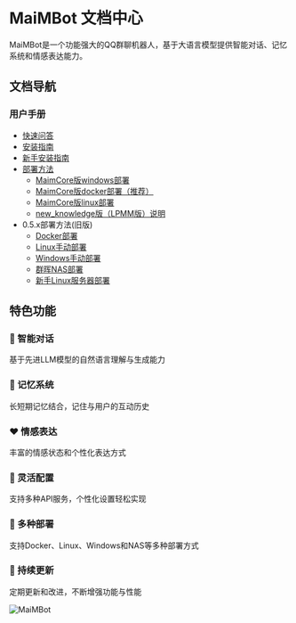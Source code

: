 # MaiMBot 文档中心

MaiMBot是一个功能强大的QQ群聊机器人，基于大语言模型提供智能对话、记忆系统和情感表达能力。

## 文档导航

### 用户手册

- [快速问答](/manual/usage/fast_q_a)
- [安装指南](/manual/installation/installation_standard)
- [新手安装指南](/manual/installation/installation_cute)
- [部署方法](/manual/deployment/)
  - [MaimCore版windows部署](/manual/deployment/mmc_deploy)
  - [MaimCore版docker部署（推荐）](/manual/deployment/docker_deploy_mmc.md)
  - [MaimCore版linux部署](/manual/deployment/mmc_deploy_linux.md)
  - [new_knowledge版（LPMM版）说明](/manual/deployment/LPMM)
- 0.5.x部署方法(旧版)
  - [Docker部署](/manual/deployment/docker_deploy)
  - [Linux手动部署](/manual/deployment/manual_deploy_linux)
  - [Windows手动部署](/manual/deployment/manual_deploy_windows)
  - [群晖NAS部署](/manual/deployment/synology_deploy)
  - [新手Linux服务器部署](/manual/deployment/linux_deploy_guide_for_beginners)
<!-- ### 开发文档

- [API参考](/develop/api/)
- [开发指南](/develop/guide/ai-instruction)
- [项目结构](/develop/structure/file_structure) -->

## 特色功能

<div class="features">
  <div class="feature">
    <h3>🧠 智能对话</h3>
    <p>基于先进LLM模型的自然语言理解与生成能力</p>
  </div>
  <div class="feature">
    <h3>💾 记忆系统</h3>
    <p>长短期记忆结合，记住与用户的互动历史</p>
  </div>
  <div class="feature">
    <h3>❤️ 情感表达</h3>
    <p>丰富的情感状态和个性化表达方式</p>
  </div>
  <div class="feature">
    <h3>🔧 灵活配置</h3>
    <p>支持多种API服务，个性化设置轻松实现</p>
  </div>
  <div class="feature">
    <h3>🚢 多种部署</h3>
    <p>支持Docker、Linux、Windows和NAS等多种部署方式</p>
  </div>
  <div class="feature">
    <h3>🔄 持续更新</h3>
    <p>定期更新和改进，不断增强功能与性能</p>
  </div>
</div>


![MaiMBot](/avatars/MaiM.png)
